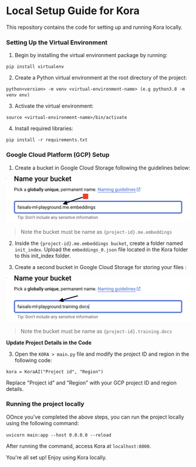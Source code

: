 # Local Setup Guide for Kora
This repository contains the code for setting up and running Kora locally.

### Setting Up the Virtual Environment

1. Begin by installing the virtual environment package by running:

```
pip install virtualenv
```
2. Create a Python virtual environment at the root directory of the project:

``` 
python<version> -m venv <virtual-environment-name> (e.g python3.8 -m venv env) 
```

3. Activate the virtual environment:

```
source <virtual-environment-name>/bin/activate
```

4. Install required libraries:

```
pip install -r requirements.txt
```

### Google Cloud Platform (GCP) Setup

1. Create a bucket in Google Cloud Storage following the guidelines below:

![Bucket naming convention](/assets/one.png)

> Note the bucket must be name as ```{project-id}.me.embeddings```

2. Inside the ```{project-id}.me.embeddings bucket```, create a folder named ```init_index```. Upload the ```embeddings_0.json``` file located in the Kora folder to this init_index folder.


2.  Create a second bucket in Google Cloud Storage for storing your files : 


![Bucket naming convention](/assets/two.png)

> Note the bucket must be name as ```{project-id}.training.docs```

**Update Project Details in the Code**

3. Open the ```KORA > main.py``` file and modify the project ID and region in the following code:

```
kora = KoraAI("Project id", "Region")

```
Replace "Project id" and "Region" with your GCP project ID and region details.


### Running the project locally 

OOnce you've completed the above steps, you can run the project locally using the following command:


``` uvicorn main:app --host 0.0.0.0 --reload ```

After running the command, access Kora at ```localhost:8000```.

You're all set up! Enjoy using Kora locally.


